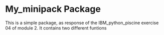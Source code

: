 # My_minipack Package

This is a simple package, as response of the IBM_python_piscine exercise 04 of module 2.
It contains two different funtions


